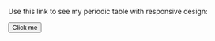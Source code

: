 Use this link to see my periodic table with responsive design:
<div>
<a href="https://clori92.github.io/ticTacToe/">
  <button>Click me</button>
</a>
</div>
